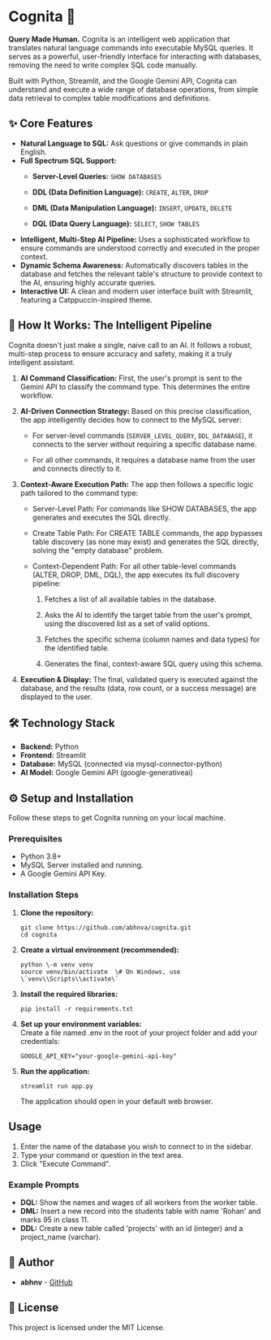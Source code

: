 # **Cognita 🧠**

**Query Made Human.** Cognita is an intelligent web application that translates natural language commands into executable MySQL queries. It serves as a powerful, user-friendly interface for interacting with databases, removing the need to write complex SQL code manually.

Built with Python, Streamlit, and the Google Gemini API, Cognita can understand and execute a wide range of database operations, from simple data retrieval to complex table modifications and definitions.

## **✨ Core Features**

* **Natural Language to SQL:** Ask questions or give commands in plain English. 
* **Full Spectrum SQL Support:**  
   * **Server-Level Queries:** `SHOW DATABASES`

   * **DDL (Data Definition Language):** `CREATE`, `ALTER`, `DROP`

   * **DML (Data Manipulation Language):** `INSERT`, `UPDATE`, `DELETE`
   * **DQL (Data Query Language):** `SELECT`, `SHOW TABLES`
* **Intelligent, Multi-Step AI Pipeline:** Uses a sophisticated workflow to ensure commands are understood correctly and executed in the proper context.
* **Dynamic Schema Awareness:** Automatically discovers tables in the database and fetches the relevant table's structure to provide context to the AI, ensuring highly accurate queries.  
* **Interactive UI:** A clean and modern user interface built with Streamlit, featuring a Catppuccin-inspired theme.

## **🚀 How It Works: The Intelligent Pipeline**

Cognita doesn't just make a single, naive call to an AI. It follows a robust, multi-step process to ensure accuracy and safety, making it a truly intelligent assistant.

1. **AI Command Classification:** First, the user's prompt is sent to the Gemini API to classify the command type. This determines the entire workflow.  
2. **AI-Driven Connection Strategy:** Based on this precise classification, the app intelligently decides how to connect to the MySQL server:

   * For server-level commands (`SERVER_LEVEL_QUERY`, `DDL_DATABASE`), it connects to the server without requiring a specific database name.

   * For all other commands, it requires a database name from the user and connects directly to it.

3. **Context-Aware Execution Path:** The app then follows a specific logic path tailored to the command type:
   * Server-Level Path: For commands like SHOW DATABASES, the app generates and executes the SQL directly.

   * Create Table Path: For CREATE TABLE commands, the app bypasses table discovery (as none may exist) and generates the SQL directly, solving the "empty database" problem.

   * Context-Dependent Path: For all other table-level commands (ALTER, DROP, DML, DQL), the app executes its full discovery pipeline:

      1.  Fetches a list of all available tables in the database.

      2.  Asks the AI to identify the target table from the user's prompt, using the discovered list as a set of valid options.

      3. Fetches the specific schema (column names and data types) for the identified table.

      4. Generates the final, context-aware SQL query using this schema.

4. **Execution & Display:** The final, validated query is executed against the database, and the results (data, row count, or a success message) are displayed to the user.

## **🛠️ Technology Stack**

* **Backend:** Python  
* **Frontend:** Streamlit  
* **Database:** MySQL (connected via mysql-connector-python)  
* **AI Model:** Google Gemini API (google-generativeai)  

## **⚙️ Setup and Installation**

Follow these steps to get Cognita running on your local machine.

### **Prerequisites**

* Python 3.8+  
* MySQL Server installed and running.  
* A Google Gemini API Key.

### **Installation Steps**

1. **Clone the repository:**  
    ```
    git clone https://github.com/abhnva/cognita.git 
    cd cognita
    ```

2. **Create a virtual environment (recommended):**  
   ```
   python \-m venv venv  
   source venv/bin/activate  \# On Windows, use \`venv\\Scripts\\activate\`
   ```

3. **Install the required libraries:**  
   ```
   pip install -r requirements.txt
   ```

4. **Set up your environment variables:**  
   Create a file named .env in the root of your project folder and add your credentials:  
   ```
   GOOGLE_API_KEY="your-google-gemini-api-key"
   ```  

5. **Run the application:**  
   ```
   streamlit run app.py
   ```

   The application should open in your default web browser.

## **Usage**

1. Enter the name of the database you wish to connect to in the sidebar.  
2. Type your command or question in the text area.  
3. Click "Execute Command".

### **Example Prompts**

* **DQL:** Show the names and wages of all workers from the worker table.  
* **DML:** Insert a new record into the students table with name 'Rohan' and marks 95 in class 11\.  
* **DDL:** Create a new table called 'projects' with an id (integer) and a project\_name (varchar).

## **👤 Author**

* **abhnv** \- [GitHub](https://github.com/abhnva)

## **📄 License**

This project is licensed under the MIT License.